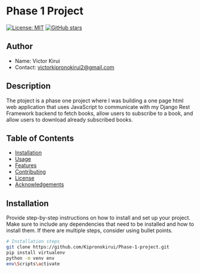 # Phase 1 Project

[![License: MIT](https://img.shields.io/badge/License-MIT-yellow.svg)](https://opensource.org/licenses/MIT)
[![GitHub stars](https://img.shields.io/github/stars/yourusername/yourproject.svg)](https://github.com/yourusername/yourproject/stargazers)

## Author

- Name: Victor Kirui
- Contact: victorkipronokirui2@gmail.com

## Description

The ptoject is a phase one project where I was building a one page html web application that uses JavaScript to communicate with my Django Rest Framework backend to fetch books, allow users to subscribe to a book, and allow users to download already subscribed books.

## Table of Contents

- [Installation](#installation)
- [Usage](#usage)
- [Features](#features)
- [Contributing](#contributing)
- [License](#license)
- [Acknowledgements](#acknowledgements)

## Installation

Provide step-by-step instructions on how to install and set up your project. Make sure to include any dependencies that need to be installed and how to install them. If there are multiple steps, consider using bullet points.

```bash
# Installation steps
git clone https://github.com/Kipronokirui/Phase-1-project.git
pip install virtualenv 
python -m venv env
env\Scripts\activate
